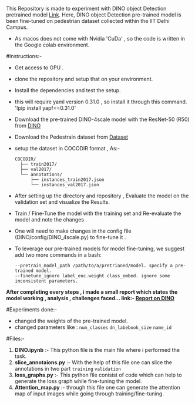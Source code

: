 This Repository is made to experiment with DINO object Detection pretrained model [Link]( https://github.com/IDEA-Research/DINO?tab=readme-ov-file ).
Here, DINO object Detection pre-trained model is been fine-tuned on pedestrian dataset collected within the IIT Delhi Campus.

- As macos does not come with Nvidia 'CuDa' , so the code is written in the Google colab environment.

#Instructions:-

- Get access to GPU .
  
- clone the repository and setup that on your environment.
  
- Install the dependencies and test the setup.
  
- this will require yaml version 0.31.0 , so install it through this command. '!pip install yapf==0.31.0'

- Download the pre-trained DINO-4scale model with the ResNet-50 (R50) from [DINO](https://drive.google.com/drive/folders/1qD5m1NmK0kjE5hh-G17XUX751WsEG-h_)

- Download the Pedestrain dataset from [Dataset](https://drive.google.com/drive/folders/1DCpmo919b7OrAng9clEbiMHjO3D0hyoa?usp=sharing)

- setup the dataset in COCODIR format , As:-

      COCODIR/
        ├── train2017/
        ├── val2017/
        └── annotations/
        	├── instances_train2017.json
        	└── instances_val2017.json


- After setting up the directory and repository , Evaluate the model on the validation set and visualize the Results.

- Train / Fine-Tune the model with the training set and Re-evaluate the model and note the changes .

- One will need to make changes in the config file (DINO/config/DINO_4scale.py) to fine-tune it .

- To leverage our pre-trained models for model fine-tuning, we suggest add two more commands in a bash:

      --pretrain_model_path /path/to/a/pretrianed/model. specify a pre-trained model.
      --finetune_ignore label_enc.weight class_embed. ignore some inconsistent parameters.



**After completing every steps , i made a small report which states the model working , analysis , challenges faced... 
link:- [Report on DINO](https://docs.google.com/document/d/1mD_nRejf79o-b4RCWiVae7XnUi2stnjuzl4GtM3n3Yw/edit?usp=sharing)**


#Experiments done:-

- changed the weights of the pre-trained model.
- changed parameters like : `num_classes`   `dn_labebook_size`   `name_id`

#Files:-
1. **DINO.ipynb** :- This python file is the main file where i performed the task.
2. **slice_annotaions.py** :- With the help of this file one can slice the annotations in two part `training`  `validation`
3. **loss_graphs.py** :- This python file conisist of code which can help to generate the loss graph while fine-tuning the model.
4. **Attention_map.py** :- through this file one can generate the attention map of input images while going through training/fine-tuning.


